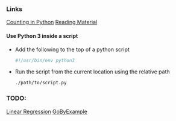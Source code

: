 ### Links

[Counting in Python](https://realpython.com/lessons/counting-python-counter-overview/)
[Reading Material](https://realpython.com/python-counter/#counting-objects-in-python)

#### Use Python 3 inside a script

- Add the following to the top of a python script

  ```python
  #!/usr/bin/env python3
  ```

- Run the script from the current location using the relative path
  ```bash
  ./path/to/script.py
  ```

### TODO:

[Linear Regression](https://realpython.com/linear-regression-in-python/)
[GoByExample](https://gobyexample.com/variables)

```

```
